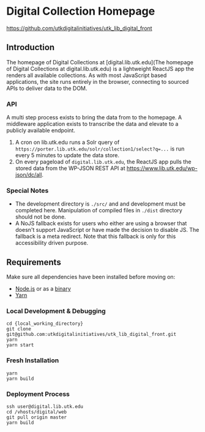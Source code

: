 # Digital Collection Homepage
https://github.com/utkdigitalinitiatives/utk_lib_digital_front

## Introduction
The  homepage of Digital Collections at [digital.lib.utk.edu](The  homepage of Digital Collections at digital.lib.utk.edu) 
is a lightweight ReactJS app the renders all available collections. As with most JavaScript based applications, the site runs 
entirely in the browser, connecting to sourced APIs to deliver data to the DOM.

### API
A multi step process exists to bring the data from to the homepage. A middleware application exists to transcribe the data and elevate to a publicly available endpoint.

1. A cron on lib.utk.edu runs a Solr query of `https://porter.lib.utk.edu/solr/collection1/select?q=...` is run every 5 minutes to update the data store.
2. On every pageload of `digital.lib.utk.edu`, the ReactJS app pulls the stored data from the WP-JSON REST API at https://www.lib.utk.edu/wp-json/dc/all.

### Special Notes
- The development directory is `./src/` and and development must be completed here. Manipulation of compiled files in `./dist` directory should not be done.
- A NoJS fallback exists for users who either are using a browser that doesn't support JavaScript or have made the decision to disable JS. The fallback is a meta redirect. Note that this fallback is only for this accessibility driven purpose.

## Requirements

Make sure all dependencies have been installed before moving on:

- [Node.js](https://nodejs.org/en/download/) or as a [binary](https://nodejs.org/en/download/)
- [Yarn](https://www.npmjs.com/package/yarn)

### Local Development & Debugging
```
cd {local_working_directory}
git clone git@github.com:utkdigitalinitiatives/utk_lib_digital_front.git
yarn
yarn start
```

### Fresh Installation
```
yarn
yarn build
```

### Deployment Process
```
ssh user@digital.lib.utk.edu
cd /vhosts/digital/web
git pull origin master
yarn build
```
